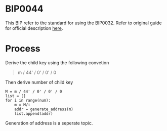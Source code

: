 # BIP0044
This BIP refer to the standard for using the BIP0032. Refer to original guide for official description [here](https://github.com/bitcoin/bips/blob/master/bip-0044.mediawiki).

# Process
Derive the child key using the following convetion
> m / 44' / 0' / 0' / 0

Then derive number of child key

	M = m / 44' / 0' / 0' / 0
	list = []
	for i in range(num):
		m = M/i
		addr = generate_address(m)
		list.append(addr)

Generation of address is a seperate topic.